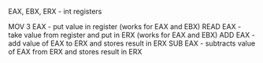 EAX, EBX, ERX - int registers

MOV 3 EAX - put value in register (works for EAX and EBX)
READ EAX - take value from register and put in ERX (works for EAX and EBX)
ADD EAX - add value of EAX to ERX and stores result in ERX
SUB EAX - subtracts value of EAX from ERX and stores result in ERX
